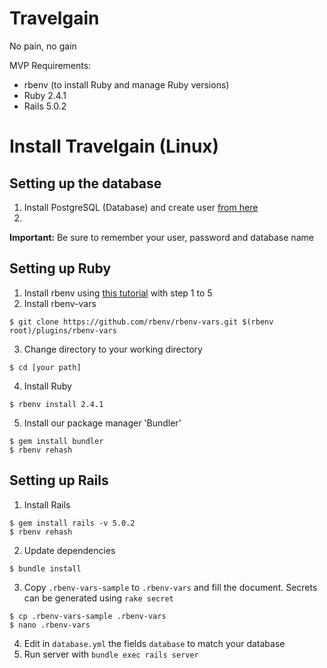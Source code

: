 # Travelgain
No pain, no gain

MVP Requirements:
- rbenv (to install Ruby and manage Ruby versions)
- Ruby 2.4.1
- Rails 5.0.2

# Install Travelgain (Linux)

## Setting up the database
1) Install PostgreSQL (Database) and create user [from here](https://www.digitalocean.com/community/tutorials/how-to-use-postgresql-with-your-ruby-on-rails-application-on-ubuntu-14-04)
2) 
**Important:** Be sure to remember your user, password and database name

## Setting up Ruby
1) Install rbenv using [this tutorial](https://github.com/rbenv/rbenv#basic-github-checkout) with step 1 to 5
2) Install rbenv-vars
  ```
  $ git clone https://github.com/rbenv/rbenv-vars.git $(rbenv root)/plugins/rbenv-vars
  ```
3) Change directory to your working directory
  ```
  $ cd [your path]
  ```
4) Install Ruby
  ```
  $ rbenv install 2.4.1
  ```
5) Install our package manager 'Bundler'
  ```
  $ gem install bundler
  $ rbenv rehash
  ```
  
## Setting up Rails
1) Install Rails
  ```
  $ gem install rails -v 5.0.2
  $ rbenv rehash
  ```
2) Update dependencies
  ```
  $ bundle install
  ```
3) Copy `.rbenv-vars-sample` to `.rbenv-vars` and fill the document. Secrets can be generated using `rake secret`
  ```
  $ cp .rbenv-vars-sample .rbenv-vars
  $ nano .rbenv-vars
  ```
4) Edit in `database.yml` the fields `database` to match your database
5) Run server with `bundle exec rails server`
